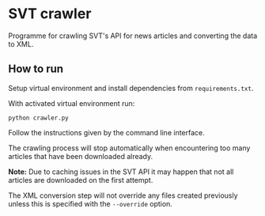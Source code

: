 # SVT crawler

Programme for crawling SVT's API for news articles and converting the data to XML.


## How to run

Setup virtual environment and install dependencies from `requirements.txt`.

With activated virtual environment run:

```
python crawler.py
```

Follow the instructions given by the command line interface.

The crawling process will stop automatically when encountering too many articles that have been downloaded already.

**Note:** Due to caching issues in the SVT API it may happen that not all articles are downloaded on the first attempt.

The XML conversion step will not override any files created previously unless this is specified with the `--override`
option.
